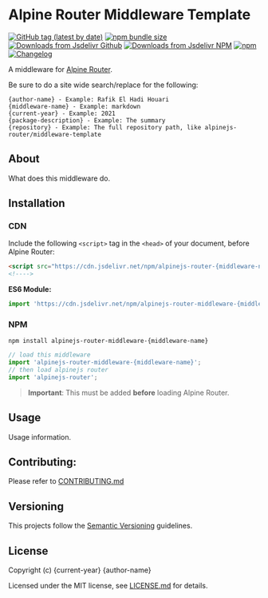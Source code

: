 # Alpine Router Middleware Template

[![GitHub tag (latest by date)](https://img.shields.io/github/v/tag/{repository}?color=%2337C8AB&label=version&sort=semver)](https://github.com/{repository}/tree/0.0.0)
[![npm bundle size](https://img.shields.io/bundlephobia/minzip/alpinejs-router-middleware-{middleware-name}?color=37C8AB)](https://bundlephobia.com/result?p=alpinejs-router-middleware-{middleware-name}@0.0.0)
[![Downloads from Jsdelivr Github](https://img.shields.io/jsdelivr/gh/hm/{repository}?color=%2337C8AB&logo=github&logoColor=%2337C8AB)](https://www.jsdelivr.com/package/gh/{repository})
[![Downloads from Jsdelivr NPM](https://img.shields.io/jsdelivr/npm/hm/alpinejs-router-middleware-{middleware-name}?color=%2337C8AB&&logo=npm)](https://www.jsdelivr.com/package/npm/alpinejs-router)
[![npm](https://img.shields.io/npm/dm/alpinejs-router-middleware-{middleware-name}?color=37C8AB&label=npm&logo=npm&logoColor=37C8AB)](https://npmjs.com/package/alpinejs-router)
[![Changelog](https://img.shields.io/badge/change-log-%2337C8AB)](/CHANGELOG.md)

A middleware for [Alpine Router](https://github.com/alpinejs-router/router).

Be sure to do a site wide search/replace for the following:
```
{author-name} - Example: Rafik El Hadi Houari
{middleware-name} - Example: markdown
{current-year} - Example: 2021
{package-description} - Example: The summary
{repository} - Example: The full repository path, like alpinejs-router/middleware-template
```
## About

What does this middleware do.

## Installation

### CDN

Include the following `<script>` tag in the `<head>` of your document, before Alpine Router:

```html
<script src="https://cdn.jsdelivr.net/npm/alpinejs-router-{middleware-name}@0.0.0/dist/index.umd.js"></script>
<!---->
```

**ES6 Module:**

```javascript
import 'https://cdn.jsdelivr.net/npm/alpinejs-router-middleware-{middleware-name}@0.0.0/dist/index.umd.js';
```

### NPM
```
npm install alpinejs-router-middleware-{middleware-name}
```

```javascript
// load this middleware
import 'alpinejs-router-middleware-{middleware-name}';
// then load alpinejs router
import 'alpinejs-router';
```

> **Important**: This must be added **before** loading Alpine Router.

## Usage

Usage information.

## Contributing:

Please refer to [CONTRIBUTING.md](/CONTRIBUTING.md)

## Versioning

This projects follow the [Semantic Versioning](https://semver.org/) guidelines.

## License

Copyright (c) {current-year} {author-name}

Licensed under the MIT license, see [LICENSE.md](LICENSE.md) for details.